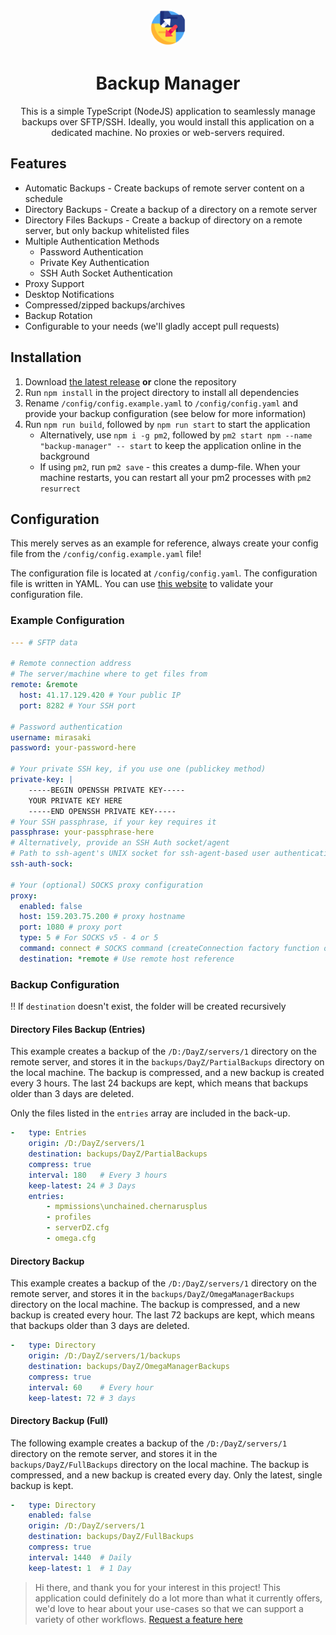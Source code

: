 <p align="center"><img src="assets/logo.png" alt="Mirasaki Music Bot Logo" height="60" style="border-radius:50px"/></p>
<h1 align="center">Backup Manager</h1>

<p align="center">
  This is a simple TypeScript (NodeJS) application to seamlessly manage backups over SFTP/SSH. Ideally, you would install this application on a dedicated machine. No proxies or web-servers required.
</p>

## Features

- Automatic Backups - Create backups of remote server content on a schedule
- Directory Backups - Create a backup of a directory on a remote server
- Directory Files Backups - Create a backup of directory on a remote server, but only backup whitelisted files
- Multiple Authentication Methods
  - Password Authentication
  - Private Key Authentication
  - SSH Auth Socket Authentication
- Proxy Support
- Desktop Notifications
- Compressed/zipped backups/archives
- Backup Rotation
- Configurable to your needs (we'll gladly accept pull requests)

## Installation

1. Download [the latest release](https://github.com/Mirasaki/backup-manager/releases) **or** clone the repository
2. Run `npm install` in the project directory to install all dependencies
3. Rename `/config/config.example.yaml` to `/config/config.yaml` and provide your backup configuration (see below for more information)
4. Run `npm run build`, followed by `npm run start` to start the application
    - Alternatively, use `npm i -g pm2`, followed by `pm2 start npm --name "backup-manager" -- start` to keep the application online in the background
    - If using `pm2`, run `pm2 save` - this creates a dump-file. When your machine restarts, you can restart all your pm2 processes with `pm2 resurrect`

## Configuration

This merely serves as an example for reference, always create your config file from the `/config/config.example.yaml` file!

The configuration file is located at `/config/config.yaml`. The configuration file is written in YAML. You can use [this website](https://www.yamllint.com/) to validate your configuration file.

### Example Configuration

```yaml
--- # SFTP data

# Remote connection address
# The server/machine where to get files from
remote: &remote
  host: 41.17.129.420 # Your public IP
  port: 8282 # Your SSH port

# Password authentication
username: mirasaki
password: your-password-here

# Your private SSH key, if you use one (publickey method)
private-key: |
    -----BEGIN OPENSSH PRIVATE KEY-----
    YOUR PRIVATE KEY HERE
    -----END OPENSSH PRIVATE KEY-----
# Your SSH passphrase, if your key requires it
passphrase: your-passphrase-here
# Alternatively, provide an SSH Auth socket/agent
# Path to ssh-agent's UNIX socket for ssh-agent-based user authentication (or 'pageant' when using Pagent on Windows).
ssh-auth-sock: 

# Your (optional) SOCKS proxy configuration
proxy:
  enabled: false
  host: 159.203.75.200 # proxy hostname
  port: 1080 # proxy port
  type: 5 # For SOCKS v5 - 4 or 5
  command: connect # SOCKS command (createConnection factory function only supports the connect command)
  destination: *remote # Use remote host reference
```

### Backup Configuration

‼️ If `destination` doesn't exist, the folder will be created recursively

#### Directory Files Backup (Entries)

This example creates a backup of the `/D:/DayZ/servers/1` directory on the remote server, and stores it in the `backups/DayZ/PartialBackups` directory on the local machine. The backup is compressed, and a new backup is created every 3 hours. The last 24 backups are kept, which means that backups older than 3 days are deleted.

Only the files listed in the `entries` array are included in the back-up.

```yaml
-   type: Entries
    origin: /D:/DayZ/servers/1
    destination: backups/DayZ/PartialBackups
    compress: true
    interval: 180   # Every 3 hours
    keep-latest: 24 # 3 Days
    entries:
        - mpmissions\unchained.chernarusplus
        - profiles
        - serverDZ.cfg
        - omega.cfg
```

#### Directory Backup

This example creates a backup of the `/D:/DayZ/servers/1` directory on the remote server, and stores it in the `backups/DayZ/OmegaManagerBackups` directory on the local machine. The backup is compressed, and a new backup is created every hour. The last 72 backups are kept, which means that backups older than 3 days are deleted.

```yaml
-   type: Directory
    origin: /D:/DayZ/servers/1/backups
    destination: backups/DayZ/OmegaManagerBackups
    compress: true
    interval: 60    # Every hour
    keep-latest: 72 # 3 days
```

#### Directory Backup (Full)

The following example creates a backup of the `/D:/DayZ/servers/1` directory on the remote server, and stores it in the `backups/DayZ/FullBackups` directory on the local machine. The backup is compressed, and a new backup is created every day. Only the latest, single backup is kept.

```yaml
-   type: Directory
    enabled: false
    origin: /D:/DayZ/servers/1
    destination: backups/DayZ/FullBackups
    compress: true
    interval: 1440  # Daily
    keep-latest: 1  # 1 Day
```

> Hi there, and thank you for your interest in this project! This application could definitely do a lot more than what it currently offers, we'd love to hear about your use-cases so that we can support a variety of other workflows. [Request a feature here](https://github.com/Mirasaki/backup-manager/issues)
